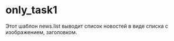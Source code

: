 # only_task1

Этот шаблон news.list выводит список новостей в виде списка с изображением, заголовком.
